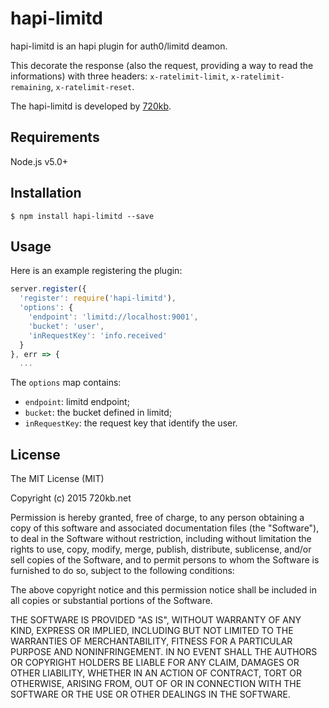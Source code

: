 hapi-limitd
============

hapi-limitd is an hapi plugin for auth0/limitd deamon.

This decorate the response (also the request, providing a way to read the informations) with three headers: `x-ratelimit-limit`, `x-ratelimit-remaining`, `x-ratelimit-reset`.


The hapi-limitd is developed by [720kb](http://720kb.net).

## Requirements

Node.js v5.0+
## Installation
```
$ npm install hapi-limitd --save
```
## Usage

Here is an example registering the plugin:
```js
server.register({
  'register': require('hapi-limitd'),
  'options': {
    'endpoint': 'limitd://localhost:9001',
    'bucket': 'user',
    'inRequestKey': 'info.received'
  }
}, err => {
  ...
```
The `options` map contains:
 - `endpoint`: limitd endpoint;
 - `bucket`: the bucket defined in limitd;
 - `inRequestKey`: the request key that identify the user.

## License

The MIT License (MIT)

Copyright (c) 2015 720kb.net

Permission is hereby granted, free of charge, to any person obtaining a copy of this software and associated documentation files (the "Software"), to deal in the Software without restriction, including without limitation the rights to use, copy, modify, merge, publish, distribute, sublicense, and/or sell copies of the Software, and to permit persons to whom the Software is furnished to do so, subject to the following conditions:

The above copyright notice and this permission notice shall be included in all copies or substantial portions of the Software.

THE SOFTWARE IS PROVIDED "AS IS", WITHOUT WARRANTY OF ANY KIND, EXPRESS OR IMPLIED, INCLUDING BUT NOT LIMITED TO THE WARRANTIES OF MERCHANTABILITY, FITNESS FOR A PARTICULAR PURPOSE AND NONINFRINGEMENT. IN NO EVENT SHALL THE AUTHORS OR COPYRIGHT HOLDERS BE LIABLE FOR ANY CLAIM, DAMAGES OR OTHER LIABILITY, WHETHER IN AN ACTION OF CONTRACT, TORT OR OTHERWISE, ARISING FROM, OUT OF OR IN CONNECTION WITH THE SOFTWARE OR THE USE OR OTHER DEALINGS IN THE SOFTWARE.
